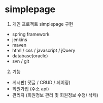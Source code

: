 # simplepage

1. 개인 프로젝트 simplepage 구현
- spring framework
- jenkins
- maven
- html / css / javascript / jQuery
- database(oracle)
- svn / git

2. 기능
- 게시판( 댓글 / CRUD / 페이징)
- 회원가입  (주소 api)
- 관리자 (회원정보 관리 및 회원정보 수정/ 삭제)
